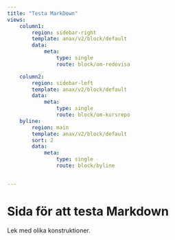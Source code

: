 ```yaml
---
title: "Testa MarkDown"
views:
    column1:
        region: sidebar-right
        template: anax/v2/block/default
        data:
            meta:
                type: single
                route: block/om-redovisa

    column2:
        region: sidebar-left
        template: anax/v2/block/default
        data:
            meta:
                type: single
                route: block/om-kursrepo
    byline:
        region: main
        template: anax/v2/block/default
        sort: 2
        data:
            meta:
                type: single
                route: block/byline


---
```

Sida för att testa Markdown
=========================
Lek med olika konstruktioner.
